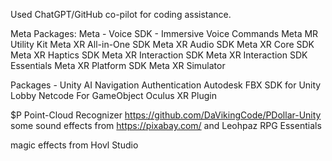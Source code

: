 Used ChatGPT/GitHub co-pilot for coding assistance.

Meta Packages:
Meta - Voice SDK - Immersive Voice Commands
Meta MR Utility Kit
Meta XR All-in-One SDK
Meta XR Audio SDK
Meta XR Core SDK
Meta XR Haptics SDK
Meta XR Interaction SDK
Meta XR Interaction SDK Essentials
Meta XR Platform SDK
Meta XR Simulator

Packages - Unity 
AI Navigation
Authentication
Autodesk FBX SDK for Unity
Lobby
Netcode For GameObject
Oculus XR Plugin

$P Point-Cloud Recognizer https://github.com/DaVikingCode/PDollar-Unity
some sound effects from https://pixabay.com/ and Leohpaz RPG Essentials

magic effects from Hovl Studio
